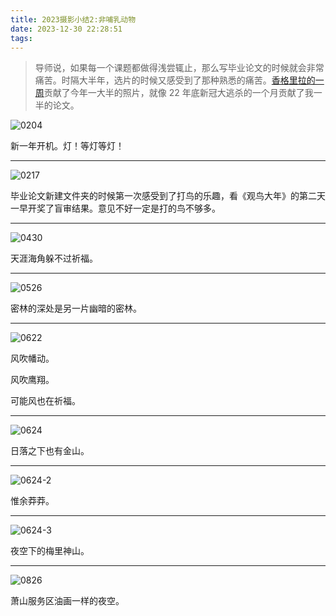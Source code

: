 ```yaml
---
title: 2023摄影小结2:非哺乳动物
date: 2023-12-30 22:28:51
tags:
---
```


> 导师说，如果每一个课题都做得浅尝辄止，那么写毕业论文的时候就会非常痛苦。时隔大半年，选片的时候又感受到了那种熟悉的痛苦。[香格里拉的一周](https://shaoyecheng.com/uncategorized/2023-06-29-%E9%A6%99%E6%A0%BC%E9%87%8C%E6%8B%89%E5%85%BB%E8%80%81PLog.html)贡献了今年一大半的照片，就像 22 年底新冠大逃杀的一个月贡献了我一半的论文。

![0204](0204hengdian.JPG)

新一年开机。灯！等灯等灯！

---

![0217](0217westlake.JPG)

毕业论文新建文件夹的时候第一次感受到了打鸟的乐趣，看《观鸟大年》的第二天一早开奖了盲审结果。意见不好一定是打的鸟不够多。

---

![0430](0430sanya.JPG)

天涯海角躲不过祈福。

---

![0526](0526night.JPG)

密林的深处是另一片幽暗的密林。

---

![0622](0622temple.jpg)

风吹幡动。

风吹鹰翔。

可能风也在祈福。

---

![0624](0624dawn.jpg)

日落之下也有金山。

---

![0624-2](0624full_scene.jpg)

惟余莽莽。

---

![0624-3](0624star.jpg)

夜空下的梅里神山。

---

![0826](0826cloud.JPG)

萧山服务区油画一样的夜空。